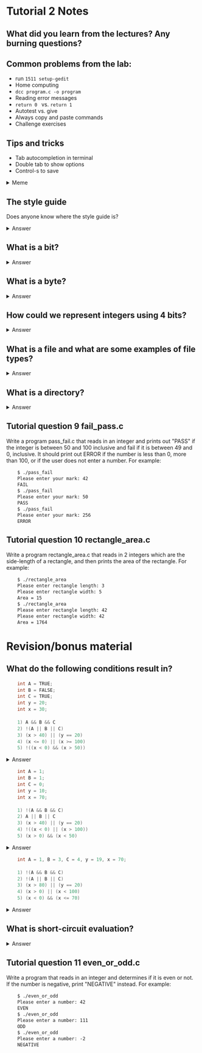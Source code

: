 # Tutorial 2 Notes

## What did you learn from the lectures? Any burning questions?

## Common problems from the lab:

* run ```1511 setup-gedit```
* Home computing
* ```dcc program.c -o program```
* Reading error messages
* ``` return 0  ``` vs. ``` return 1 ```
* Autotest vs. give
* Always copy and paste commands 
* Challenge exercises

## Tips and tricks

* Tab autocompletion in terminal
* Double tab to show options
* Control-s to save

<details>
<summary>Meme</summary>

![SAVE](/2/images/save.png)

</details>

## The style guide

Does anyone know where the style guide is?

<details>
<summary>Answer</summary>

[Link to style guide](https://cgi.cse.unsw.edu.au/~cs1511/19T1/resources/style_guide.html)

</details>

## What is a bit?

<details>
<summary>Answer</summary>

A simple way of thinking of it is a box that can contain a 1 or a 0, which is binary as it can only contain 2 possibilities. This is in contrast to decimal where we can have a 0, 1, 2, 3, 4, 5, 6, 7, 8 or 9 per 'box', allowing it to contain 10 possibilities.

</details>

## What is a byte?

<details>
<summary>Answer</summary>

A byte is 8 bits lined up together. Together they can store 2^8 = 256 combinations/numbers so each byte can count upto 256.

</details>

## How could we represent integers using 4 bits?

<details>
<summary>Answer</summary>

### Two's Compliment:

Bit Pattern|Integer
-----------|---------
0000	   |0
0001	   |1
0010	   |2
0011	   |3
0100	   |4
0101	   |5
0110	   |6
0111	   |7
1000	   |-8
1001	   |-7
1010	   |-6
1011	   |-5
1100	   |-4
1101	   |-3
1110	   |-2
1111	   |-1

Note: to read binary, the first column is the 8's, the 2nd is the 4's, 3rd -> 2's and 5th -> 1's.

</details>

## What is a file and what are some examples of file types?

<details>
<summary>Answer</summary>

A file is basically an array (sequence) of bytes stored in a semi-permanent way.


File name      |Contents        |Byte encoding
---------------|----------------|-------
README         |text (English)  |ASCII
a.out          |machine code    |ELF
banner.jpg     |Image           |JPEG
chessboard.bmp |Image           |BMP
main.c         |C program       |ASCII
song.mp3       |Sound (music)   |MP3

</details>

## What is a directory?

<details>
<summary>Answer</summary>

In effect it is a folder (a set of files)

</details>

## Tutorial question 9 fail_pass.c 

Write a program pass_fail.c that reads in an integer and prints out "PASS" if the integer is between 50 and 100 inclusive and fail if it is between 49 and 0, inclusive. It should print out ERROR if the number is less than 0, more than 100, or if the user does not enter a number. For example:

```
    $ ./pass_fail
    Please enter your mark: 42
    FAIL
    $ ./pass_fail
    Please enter your mark: 50
    PASS
    $ ./pass_fail
    Please enter your mark: 256
    ERROR
```

## Tutorial question 10 rectangle_area.c

Write a program rectangle_area.c that reads in 2 integers which are the side-length of a rectangle, and then prints the area of the rectangle.
For example:

```
    $ ./rectangle_area
    Please enter rectangle length: 3
    Please enter rectangle width: 5
    Area = 15
    $ ./rectangle_area
    Please enter rectangle length: 42
    Please enter rectangle width: 42
    Area = 1764
```

# Revision/bonus material
## What do the following conditions result in?

```c
    int A = TRUE;
    int B = FALSE;
    int C = TRUE;
    int y = 20;
    int x = 30;

    1) A && B && C
    2) !(A || B || C)
    3) (x > 40) || (y == 20)
    4) (x <= 0) || (x >= 100)
    5) !((x < 0) && (x > 50))
```

<details>
<summary>Answer</summary>

1) FALSE
2) FALSE
3) TRUE
4) FALSE
5) TRUE - an example of a code smell, doing && on two sets that are disjoint.

</details>

```c
    int A = 1;
    int B = 1;
    int C = 0;
    int y = 10;
    int x = 70;

    1) !(A && B && C)
    2) A || B || C
    3) (x > 40) || (y == 20)
    4) !((x < 0) || (x > 100))
    5) (x > 0) && (x < 50)
```

<details>
<summary>Answer</summary>

1) TRUE - 0 is interpreted as false and anything other than 0 is true
2) TRUE
3) TRUE
4) TRUE
5) FALSE

</details>

```c
    int A = 1, B = 3, C = 4, y = 19, x = 70;

    1) !(A && B && C)
    2) !(A || B || C)
    3) (x > 80) || (y == 20)
    4) (x > 0) || (x < 100)
    5) (x < 0) && (x <= 70)
```
<details>
<summary>Answer</summary>

1) FALSE - 3 and 4 are interpreted as TRUE
2) FALSE
3) FALSE
4) TRUE - but poorly written (has no clear intention and always passes)
5) TRUE - example of a code smell (if the second case passes then necessarily the first case will pass, redundant code) 

</details>


## What is short-circuit evaluation?

<details>
<summary>Answer</summary>

It is an optimisation used by C to make code more compact and slightly quicker. 

An example of such is with the 'or' operation:

```c

    int a = 10;
    int b = 20;

    if (a == 10 || b == 20) {
        code;
    }

    if (a == 11 || b == 20) {
        code;
    }

```

As in the first case above the first condition (a == 10) passes, C wont bother checking the second statement.

In the second statement above as the first condition fails, C will check the second statement.

It is also present in 'and' operations:

```c

    int a = 10;
    int b = 20;

    if (a == 10 && b == 20) {
        code;
    }

    if (a == 11 && b == 20) {
        code;
    }

```

In the first statement the first condition passes but as it is an and both must pass so it checks the second statement as well.

In the second statement above as the first condition fails it does not bother checking the second statement.

</details>

## Tutorial question 11 even_or_odd.c

Write a program that reads in an integer and determines if it is even or not. If the number is negative, print "NEGATIVE" instead. For example:

```
    $ ./even_or_odd
    Please enter a number: 42
    EVEN
    $ ./even_or_odd
    Please enter a number: 111
    ODD
    $ ./even_or_odd
    Please enter a number: -2
    NEGATIVE
```